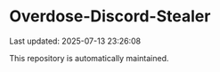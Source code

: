 # Overdose-Discord-Stealer

Last updated: 2025-07-13 23:26:08

This repository is automatically maintained.
